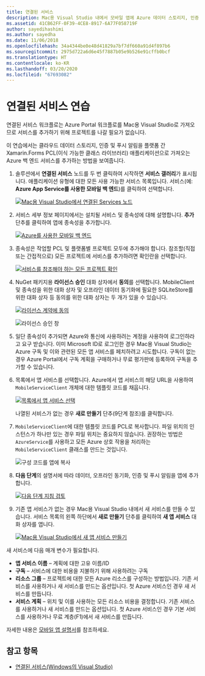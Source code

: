 ```yaml
---
title: 연결된 서비스
description: Mac용 Visual Studio 내에서 모바일 앱에 Azure 데이터 스토리지, 인증 및 푸시 알림 추가
ms.assetid: 41CB62FF-0F39-4CE8-8917-6A77F058719F
author: sayedihashimi
ms.author: sayedha
ms.date: 11/06/2018
ms.openlocfilehash: 34a4344be0e48d41829a7bf7df660a91d4f897b6
ms.sourcegitcommit: 2975d722a6d6e45f7887b05e9b526e91cffb0bcf
ms.translationtype: HT
ms.contentlocale: ko-KR
ms.lasthandoff: 03/20/2020
ms.locfileid: "67693082"
---
```

# <a name="connected-services-walkthrough"></a>연결된 서비스 연습

연결된 서비스 워크플로는 Azure Portal 워크플로를 Mac용 Visual Studio로 가져오므로 서비스를 추가하기 위해 프로젝트를 나갈 필요가 없습니다.

이 연습에서는 클라우드 데이터 스토리지, 인증 및 푸시 알림을 플랫폼 간 Xamarin.Forms PCL(이식 가능한 클래스 라이브러리) 애플리케이션으로 가져오는 Azure 백 엔드 서비스를 추가하는 방법을 보여줍니다.

1. 솔루션에서 **연결된 서비스** 노드를 두 번 클릭하여 시작하면 **서비스 갤러리**가 표시됩니다.
  애플리케이션 유형에 대한 모든 사용 가능한 서비스 목록입니다. 서비스(예: **Azure App Service를 사용한 모바일 백 엔드**)를 클릭하여 선택합니다.

    [![Mac용 Visual Studio에서 연결된 Services 노드](media/connected-services-image001-sml.png "Mac용 Visual Studio에서 연결된 Services 노드")](media/connected-services-image001.png#lightbox)

2. 서비스 세부 정보 페이지에서는 설치될 서비스 및 종속성에 대해 설명합니다.
  **추가** 단추를 클릭하여 앱에 종속성을 추가합니다.

    [![Azure를 사용한 모바일 백 엔드](media/connected-services-image002-sml.png "Azure를 사용한 모바일 백 엔드")](media/connected-services-image002.png#lightbox)

3. 종속성은 작업할 PCL 및 플랫폼별 프로젝트 모두에 추가해야 합니다.
  참조할(직접 또는 간접적으로) 모든 프로젝트에 서비스를 추가하려면 확인란을 선택합니다.

    [![서비스를 참조해야 하는 모든 프로젝트 확인](media/connected-services-image003-sml.png "서비스를 참조해야 하는 모든 프로젝트 확인")](media/connected-services-image003.png#lightbox)

4. NuGet 패키지용 **라이선스 승인** 대화 상자에서 **동의**를 선택합니다.
  MobileClient 및 종속성을 위한 대화 상자 및 오프라인 데이터 동기화에 필요한 SQLiteStore를 위한 대화 상자 등 동의를 위한 대화 상자는 두 개가 있을 수 있습니다.

    [![라이선스 계약에 동의](media/connected-services-image004-sml.png "라이선스 계약에 동의")](media/connected-services-image004.png#lightbox)

    ![라이선스 승인 창](media/connected-services-image005.png "라이선스 승인 창")

5. 일단 종속성이 추가되면 Azure와 통신에 사용하려는 계정을 사용하여 로그인하라고 요구 받습니다.
  이미 Microsoft ID로 로그인한 경우 Mac용 Visual Studio는 Azure 구독 및 이와 관련된 모든 앱 서비스를 페치하려고 시도합니다. 구독이 없는 경우 Azure Portal에서 구독 계획을 구매하거나 무료 평가판에 등록하여 구독을 추가할 수 있습니다.

6. 목록에서 앱 서비스를 선택합니다. Azure에서 앱 서비스의 해당 URL을 사용하여 `MobileServiceClient` 개체에 대한 템플릿 코드를 채웁니다.

    [![목록에서 앱 서비스 선택](media/connected-services-image006-sml.png "목록에서 앱 서비스 선택")](media/connected-services-image006.png#lightbox)

    나열된 서비스가 없는 경우 **새로 만들기** 단추(9단계 참조)를 클릭합니다.

7. `MobileServiceClient`에 대한 템플릿 코드를 PCL로 복사합니다. 파일 위치의 인스턴스가 하나만 있는 경우 파일 위치는 중요하지 않습니다.
  권장하는 방법은 `AzureService`를 사용하고 모든 Azure 상호 작용을 처리하는 `MobileServiceClient` 클래스를 만드는 것입니다.

    ![구성 코드를 앱에 복사](media/connected-services-image007.png "구성 코드를 앱에 복사")

8. **다음 단계**의 설명서에 따라 데이터, 오프라인 동기화, 인증 및 푸시 알림을 앱에 추가합니다.

    [![다음 단계 지침 검토](media/connected-services-image008-sml.png "다음 단계 지침 검토")](media/connected-services-image008.png#lightbox)

9. 기존 앱 서비스가 없는 경우 Mac용 Visual Studio 내에서 새 서비스를 만들 수 있습니다.
  서비스 목록의 왼쪽 하단에서 **새로 만들기** 단추를 클릭하여 **새 앱 서비스** 대화 상자를 엽니다.

    [![Mac용 Visual Studio에서 새 앱 서비스 만들기](media/connected-services-image009-sml.png "Mac용 Visual Studio에서 새 앱 서비스 만들기")](media/connected-services-image009.png#lightbox)

새 서비스에 다음 매개 변수가 필요합니다.

- **앱 서비스 이름** – 계획에 대한 고유 이름/ID
- **구독** – 서비스에 대한 비용을 지불하기 위해 사용하려는 구독
- **리소스 그룹** – 프로젝트에 대한 모든 Azure 리소스를 구성하는 방법입니다. 기존 서비스를 사용하거나 새 서비스를 만드는 옵션입니다. 첫 Azure 서비스인 경우 새 서비스를 만듭니다.
- **서비스 계획** – 위치 및 이를 사용하는 모든 리소스 비용을 결정합니다. 기존 서비스를 사용하거나 새 서비스를 만드는 옵션입니다. 첫 Azure 서비스인 경우 기본 서비스를 사용하거나 무료 계층(F1)에서 새 서비스를 만듭니다.

자세한 내용은 [모바일 앱 설명서](/azure/app-service-mobile/)를 참조하세요.

## <a name="see-also"></a>참고 항목

- [연결된 서비스(Windows의 Visual Studio)](/visualstudio/azure/vs-azure-tools-connected-services-storage)